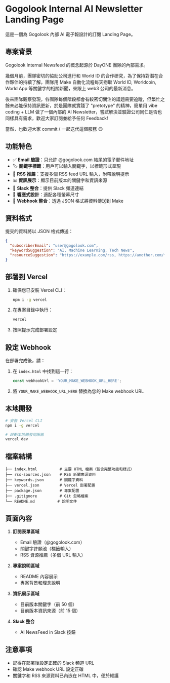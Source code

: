 # Gogolook Internal AI Newsletter Landing Page

這是一個為 Gogolook 內部 AI 電子報設計的訂閱 Landing Page。

## 專案背景

Gogolook Internal Newsfeed 的概念起源於 DayONE 團隊的內部需求。

幾個月前，團隊密切的協助公司進行和 World ID 的合作研究，為了保持對潛在合作夥伴的持續了解，團隊用 Make 自動化流程每天撈取 World ID, Worldcoin, World App 等關鍵字的相關新聞，來跟上 web3 公司的最新消息。

後來團隊觀察發現，各團隊每個階段都會有較密切關注的議題需要追蹤，但繁忙之餘未必能保持資訊更新，於是團隊就實踐了 "pretotype" 的精神，簡單用 vibe coding + LLM 做了一個內部的 AI Newsletter，嘗試解決並驗證公司同仁是否也同樣具有需求，歡迎大家訂閱並給予任何 Feedback!

當然，也歡迎大家 commit / 一起迭代這個服務 😉

## 功能特色

- ✅ **Email 驗證**：只允許 @gogolook.com 結尾的電子郵件地址
- 🏷️ **關鍵字標籤**：用戶可以輸入關鍵字，以標籤形式呈現
- 📡 **RSS 推薦**：支援多個 RSS feed URL 輸入，附帶說明提示
- 📊 **資訊展示**：顯示目前版本的關鍵字和資訊來源
- 💬 **Slack 整合**：提供 Slack 頻道連結
- 🎨 **響應式設計**：適配各種螢幕尺寸
- 🚀 **Webhook 整合**：透過 JSON 格式將資料傳送到 Make

## 資料格式

提交的資料將以 JSON 格式傳送：
```json
{
  "subscriberEmail": "user@gogolook.com",
  "keywordSuggestion": "AI, Machine Learning, Tech News",
  "resourceSuggestion": "https://example.com/rss, https://another.com/feed"
}
```

## 部署到 Vercel

1. 確保您已安裝 Vercel CLI：
   ```bash
   npm i -g vercel
   ```

2. 在專案目錄中執行：
   ```bash
   vercel
   ```

3. 按照提示完成部署設定

## 設定 Webhook

在部署完成後，請：

1. 在 `index.html` 中找到這一行：
   ```javascript
   const webhookUrl = 'YOUR_MAKE_WEBHOOK_URL_HERE';
   ```

2. 將 `YOUR_MAKE_WEBHOOK_URL_HERE` 替換為您的 Make webhook URL

## 本地開發

```bash
# 安裝 Vercel CLI
npm i -g vercel

# 啟動本地開發伺服器
vercel dev
```

## 檔案結構

```
├── index.html          # 主要 HTML 檔案（包含完整功能和樣式）
├── rss-sources.json    # RSS 新聞來源資料
├── keywords.json       # 關鍵字資料
├── vercel.json         # Vercel 部署配置
├── package.json        # 專案配置
├── .gitignore          # Git 忽略檔案
└── README.md          # 說明文件
```

## 頁面內容

1. **訂閱表單區域**
   - Email 驗證（@gogolook.com）
   - 關鍵字許願池（標籤輸入）
   - RSS 資源推薦（多個 URL 輸入）

2. **專案說明區域**
   - README 內容展示
   - 專案背景和理念說明

3. **資訊展示區域**
   - 目前版本關鍵字（前 50 個）
   - 目前版本資訊來源（前 15 個）

4. **Slack 整合**
   - AI NewsFeed in Slack 按鈕

## 注意事項

- 記得在部署後設定正確的 Slack 頻道 URL
- 確認 Make webhook URL 設定正確
- 關鍵字和 RSS 來源資料已內嵌在 HTML 中，便於維護